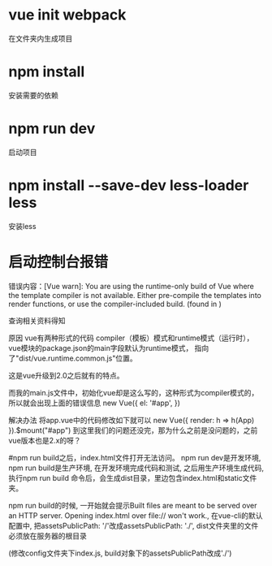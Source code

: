 # vue init webpack
在文件夹内生成项目

# npm install
安装需要的依赖

# npm run dev
启动项目

# npm install --save-dev less-loader less
安装less

# 启动控制台报错
错误内容：[Vue warn]: You are using the runtime-only build of Vue where the template compiler is not available. Either pre-compile the templates into render functions, or use the compiler-included build.
(found in <Root>)

查询相关资料得知

原因
vue有两种形式的代码 compiler（模板）模式和runtime模式（运行时），vue模块的package.json的main字段默认为runtime模式， 指向了"dist/vue.runtime.common.js"位置。

这是vue升级到2.0之后就有的特点。

而我的main.js文件中，初始化vue却是这么写的，这种形式为compiler模式的，所以就会出现上面的错误信息
new Vue({
  el: '#app',
})

解决办法
将app.vue中的代码修改如下就可以
new Vue({
  render: h => h(App)
}).$mount("#app")
到这里我们的问题还没完，那为什么之前是没问题的，之前vue版本也是2.x的呀？

#npm run build之后，index.html文件打开无法访问。
npm run dev是开发环境, npm run build是生产环境, 在开发环境完成代码和测试, 之后用生产环境生成代码,执行npm run build 命令后，会生成dist目录，里边包含index.html和static文件夹。

npm run build的时候, 一开始就会提示Built files are meant to be served over an HTTP server. Opening index.html over file:// won't work., 在vue-cli的默认配置中, 把assetsPublicPath: '/'改成assetsPublicPath: './', dist文件夹里的文件必须放在服务器的根目录

(修改config文件夹下index.js, build对象下的assetsPublicPath改成'./')

